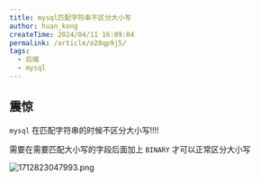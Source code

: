 ```yaml
---
title: mysql匹配字符串不区分大小写
author: huan_kong
createTime: 2024/04/11 16:09:04
permalink: /article/o28qp9j5/
tags:
  - 后端
  - mysql
---
```


## 震惊

`mysql` 在匹配字符串的时候不区分大小写!!!!

需要在需要匹配大小写的字段后面加上 `BINARY` 才可以正常区分大小写

![1712823047993.png](https://img.huankong.top/i/2024/04/11/66179b0962a6e.png)
